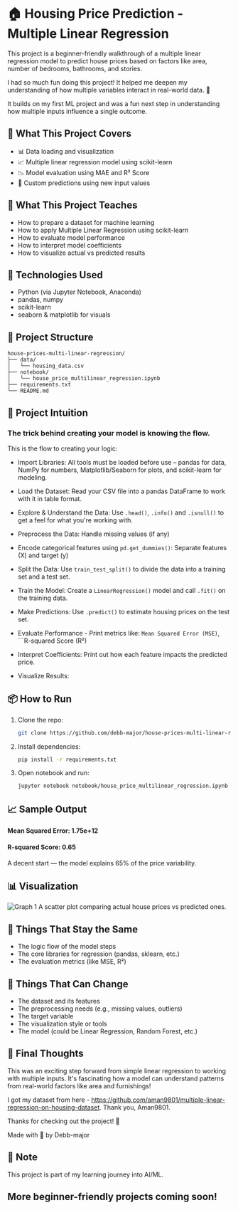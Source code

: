 # 🏠 Housing Price Prediction - Multiple Linear Regression

This project is a beginner-friendly walkthrough of a multiple linear regression model to predict house prices based on factors like area, number of bedrooms, bathrooms, and stories.

I had so much fun doing this project! It helped me deepen my understanding of how multiple variables interact in real-world data. 🎯

It builds on my first ML project and was a fun next step in understanding how multiple inputs influence a single outcome.

## 🚀 What This Project Covers
- 📊 Data loading and visualization
- 📈 Multiple linear regression model using scikit-learn
- 📉 Model evaluation using MAE and R² Score
- 🔮 Custom predictions using new input values

## 📌 What This Project Teaches
- How to prepare a dataset for machine learning
- How to apply Multiple Linear Regression using scikit-learn
- How to evaluate model performance
- How to interpret model coefficients
- How to visualize actual vs predicted results


## 🧠 Technologies Used
- Python (via Jupyter Notebook, Anaconda)
- pandas, numpy
- scikit-learn
- seaborn & matplotlib for visuals


## 📁 Project Structure

```
house-prices-multi-linear-regression/
├── data/
│   └── housing_data.csv
├── notebook/
│   └── house_price_multilinear_regression.ipynb
├── requirements.txt
└── README.md
```

## 🧠 Project Intuition
### The trick behind creating your model is knowing the flow.
This is the flow to creating your logic:

- Import Libraries: 
   All tools must be loaded before use – pandas for data, NumPy for numbers, Matplotlib/Seaborn for plots, and scikit-learn for modeling.

- Load the Dataset: 
   Read your CSV file into a pandas DataFrame to work with it in table format.

- Explore & Understand the Data: 
   Use ```.head()```, ```.info()``` and ```.isnull()``` to get a feel for what you're working with.

- Preprocess the Data: 
   Handle missing values (if any)

- Encode categorical features using ```pd.get_dummies()```: 
   Separate features (X) and target (y)

- Split the Data: 
   Use ```train_test_split()``` to divide the data into a training set and a test set.

- Train the Model: 
   Create a ```LinearRegression()``` model and call ```.fit()``` on the training data.

- Make Predictions: 
   Use ```.predict()``` to estimate housing prices on the test set.

- Evaluate Performance - 
   Print metrics like: ```Mean Squared Error (MSE)```, ```R-squared Score (R²)

- Interpret Coefficients: 
   Print out how each feature impacts the predicted price.

- Visualize Results: 



## 📦 How to Run
1. Clone the repo:
   ```bash
   git clone https://github.com/debb-major/house-prices-multi-linear-regression.git
   
2. Install dependencies:
   ```bash
   pip install -r requirements.txt

3. Open notebook and run:

   ```bash
   jupyter notebook notebook/house_price_multilinear_regression.ipynb

## 📈 Sample Output
#### Mean Squared Error: 1.75e+12
#### R-squared Score: 0.65
A decent start — the model explains 65% of the price variability.

## 📊 Visualization
![Graph 1](https://github.com/user-attachments/assets/ed9d3954-84fb-414c-8526-2956466be8b3)
A scatter plot comparing actual house prices vs predicted ones.

## 🔄 Things That Stay the Same
- The logic flow of the model steps
- The core libraries for regression (pandas, sklearn, etc.)
- The evaluation metrics (like MSE, R²)

## 🧹 Things That Can Change
- The dataset and its features
- The preprocessing needs (e.g., missing values, outliers)
- The target variable
- The visualization style or tools
- The model (could be Linear Regression, Random Forest, etc.)


## 💬 Final Thoughts
This was an exciting step forward from simple linear regression to working with multiple inputs. It's fascinating how a model can understand patterns from real-world factors like area and furnishings!

I got my dataset from here - https://github.com/aman9801/multiple-linear-regression-on-housing-dataset. Thank you, Aman9801.

Thanks for checking out the project! 🌟

Made with 💙 by Debb-major

## 📌 Note
This project is part of my learning journey into AI/ML.

More beginner-friendly projects coming soon!
---



